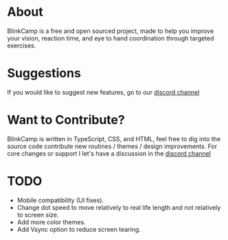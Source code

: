 # About
 BlinkCamp is a free and open sourced project, made to help you improve your vision, reaction time, and eye to hand coordination through targeted exercises.
 
# Suggestions
If you would like to suggest new features, go to our [discord channel](https://discord.gg/Fea2vU8JFC)

# Want to Contribute?
BlinkCamp is written in TypeScript, CSS, and HTML, feel free to dig into the source code contribute new routines / themes / design improvements. For core changes or support I let's have a discussion in the [discord channel](https://discord.gg/Fea2vU8JFC)

# TODO
- Mobile compatibility (UI fixes).
- Change dot speed to move relatively to real life length and not relatively to screen size.
- Add more color themes.
- Add Vsync option to reduce screen tearing.
